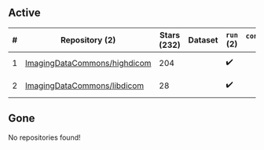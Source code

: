 ## Active
| # | Repository (2) | Stars (232) | Dataset | `run` (2) | `containers-run` | Last Modified |
| --- | --- | --- | --- | --- | --- | --- |
| 1 | [ImagingDataCommons/highdicom](https://github.com/ImagingDataCommons/highdicom) | 204 |  | :heavy_check_mark: |  | 2025-09-16 18:00:04+00:00 |
| 2 | [ImagingDataCommons/libdicom](https://github.com/ImagingDataCommons/libdicom) | 28 |  | :heavy_check_mark: |  | 2025-04-18 11:01:52+00:00 |

## Gone
No repositories found!
